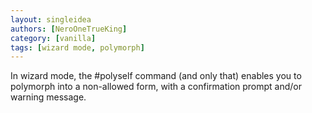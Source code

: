 ```yaml
---
layout: singleidea
authors: [NeroOneTrueKing]
category: [vanilla]
tags: [wizard mode, polymorph]
---
```

In wizard mode, the #polyself command (and only that) enables you to polymorph into a non-allowed form, with a confirmation prompt and/or warning message.
